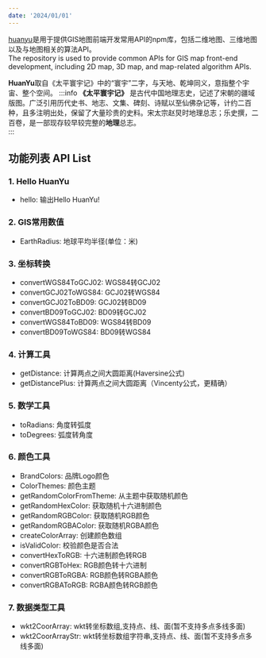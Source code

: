 ```yaml
---
date: '2024/01/01'
---
```

[huanyu](https://www.npmjs.com/package/huanyu)是用于提供GIS地图前端开发常用API的npm库，包括二维地图、三维地图以及与地图相关的算法API。  
The repository is used to provide common APIs for GIS map front-end development, including 2D map, 3D map, and map-related algorithm APIs.  

**HuanYu**取自《太平寰宇记》中的“寰宇”二字，与天地、乾坤同义，意指整个宇宙、整个空间。
:::info
**《太平寰宇记》** 是古代中国地理志史，记述了宋朝的疆域版图。广泛引用历代史书、地志、文集、碑刻、诗赋以至仙佛杂记等，计约二百种，且多注明出处，保留了大量珍贵的史料。宋太宗赵炅时地理总志；乐史撰，二百卷，是一部现存较早较完整的**地理**总志。  
:::
## 功能列表 API List
### 1. Hello HuanYu
- hello: 输出Hello HuanYu!
### 2. GIS常用数值
- EarthRadius: 地球平均半径(单位：米)
### 3. 坐标转换
- convertWGS84ToGCJ02: WGS84转GCJ02
- convertGCJ02ToWGS84: GCJ02转WGS84
- convertGCJ02ToBD09: GCJ02转BD09
- convertBD09ToGCJ02: BD09转GCJ02
- convertWGS84ToBD09: WGS84转BD09
- convertBD09ToWGS84: BD09转WGS84
### 4. 计算工具
- getDistance: 计算两点之间大圆距离(Haversine公式)
- getDistancePlus: 计算两点之间大圆距离（Vincenty公式，更精确）
### 5. 数学工具
- toRadians: 角度转弧度
- toDegrees: 弧度转角度
### 6. 颜色工具
- BrandColors: 品牌Logo颜色
- ColorThemes: 颜色主题
- getRandomColorFromTheme: 从主题中获取随机颜色
- getRandomHexColor: 获取随机十六进制颜色
- getRandomRGBColor: 获取随机RGB颜色
- getRandomRGBAColor: 获取随机RGBA颜色
- createColorArray: 创建颜色数组
- isValidColor: 校验颜色是否合法
- convertHexToRGB: 十六进制颜色转RGB
- convertRGBToHex: RGB颜色转十六进制
- convertRGBToRGBA: RGB颜色转RGBA颜色
- convertRGBAToRGB: RGBA颜色转RGB颜色
### 7. 数据类型工具
- wkt2CoorArray: wkt转坐标数组,支持点、线、面(暂不支持多点多线多面)
- wkt2CoorArrayStr: wkt转坐标数组字符串,支持点、线、面(暂不支持多点多线多面)

